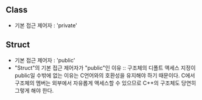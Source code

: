 

## Class
- 기본 접근 제어자 : 'private'

## Struct
- 기본 접근 제어자 : 'public'
- "Struct"의 기본 접근 제어자가 "public"인 이유 ::
구조체의 디폴트 액세스 지정이 public일 수밖에 없는 이유는 C언어와의 호환성을 유지해야 하기 때문이다. C에서 구조체의 멤버는 외부에서 자유롭게 액세스할 수 있으므로 C++의 구조체도 당연히 그렇게 해야 한다.

